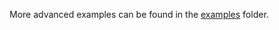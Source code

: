 More advanced examples can be found in the [examples](https://github.com/iotaledger/wallet.rs/tree/develop/bindings/java/iota-wallet-java/examples/src/main) folder.